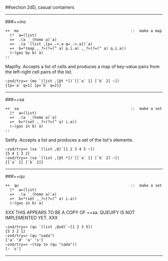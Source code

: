 ##section 2dD, casual containers        

---

###++mo


```
++  mo                                                  ::  make a map
  |*  a=(list)
  =>  .(a `_(homo a)`a)
  =>  .(a `(list ,[p=_-<.a q=_->.a])`a)
  =+  b=*(map ,_?>(?=(^ a) p.i.a) ,_?>(?=(^ a) q.i.a))
  (~(gas by b) a)
::
```


Mapifiy.  Accepts a list of cells and produces a map of key-value pairs from the 
left-right cell pairs of the list.

    ~zod/try=> (mo `(list ,[@t *])`[[`a` 1] [`b` 2] ~])
    {[p=`a` q=1] [p=`b` q=2]}

----
        
###++sa        


```
++  sa                                                  ::  make a set
  |*  a=(list)
  =>  .(a `_(homo a)`a)
  =+  b=*(set ,_?>(?=(^ a) i.a))
  (~(gas in b) a)
::
```


Setify.  Accepts a list and produces a set of the list's elements.

    ~zod/try=> (sa `(list ,@)`[1 2 3 4 5 ~])
    {5 4 1 3 2}
    ~zod/try=> (sa `(list ,[@t *])`[[`a` 1] [`b` 2] ~])
    {[`a` 1] [`b` 2]}

----

###++qu


```
++  qu                                                  ::  make a set
  |*  a=(list)
  =>  .(a `_(homo a)`a)
  =+  b=*(set ,_?>(?=(^ a) i.a))
  (~(gas in b) a)
```


XXX THIS APPEARS TO BE A COPY OF ++sa. QUEUIFY IS NOT IMPLEMENTED YET. XXX

    ~zod/try=> (qu `(list ,@ud)`~[1 2 3 5])
    {5 3 2 1}
    ~zod/try=> (qu "sada")
    {'a' 'd' 'a' 's'}
    ~zod/try=> ~(top to (qu "sada"))
    [~ 's']

---


